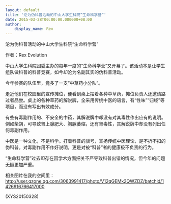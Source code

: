 ```yaml
---
layout: default
title: '沦为伪科普活动的中山大学生科院“生命科学营”'
date: 2015-03-28T00:00:00.000000+08:00
author:
    display_name: Rex
---
```


沦为伪科普活动的中山大学生科院“生命科学营”

作者：Rex Evolution

中山大学生科院团委主办的每年一度的“生命科学营”又开幕了。该活动本是让学生组队做科普的科普竞赛，如今却沦为名副其实的伪科普活动。

今年参赛的队伍里，竟多了一支“中草药小分队”。

走近他们在校园里的宣传摊位，便看到桌上摆着各种中草药，摊位负责人还邀请路过者品尝。桌上的各种草药的解说牌，全采用传统中医的语言，有“性味”“归经”等项目，而没有写出有效成分。

有些有毒副作用的、不安全的中药，其解说牌中却没有对其毒性作出应有的说明。例如柴胡，可导致肾上腺肥大、胸腺萎缩，还有肾毒性，其解说牌中却没有列出任何毒副作用。

中医是一种文化，不是科学。打着科普的旗号，宣扬传统中医理论，是不折不扣的伪科普。对毒副作用不作好说明，更是对被“科普”者的健康极不负责的行为。

“生命科学营”过去即存在因学术方面把关不严导致科普出错的情况，但今年的问题无疑更加严重。

相关图片在我的空间里：http://user.qzone.qq.com/3063991417/photo/V12qGEMk2QWZDZ/batchid/1426916766417000

(XYS20150328)

